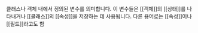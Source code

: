 클래스나 객체 내에서 정의된 변수를 의미합니다. 이 변수들은 [[객체]]의 [[상태]]를 나타내거나 [[클래스]]의 [[속성]]을 저장하는 데 사용됩니다. 다른 용어로는 [[속성]]이나 [[필드]]라고도 함